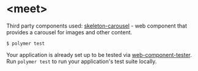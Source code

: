 # \<meet\>

Third party components used:
[skeleton-carousel](https://www.webcomponents.org/element/FabricElements/skeleton-carousel) -  web component that provides a carousel for images and other content.


```
$ polymer test
```

Your application is already set up to be tested via [web-component-tester](https://github.com/Polymer/web-component-tester). Run `polymer test` to run your application's test suite locally.
